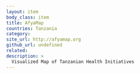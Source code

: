 ```yaml
---
layout: item
body_class: item
title: AfyaMap
countries: Tanzania
category: 
site_url: http://afyamap.org
github_url: undefined
related: 
description: >
  Visualized Map of Tanzanian Health Initiatives
---
```

